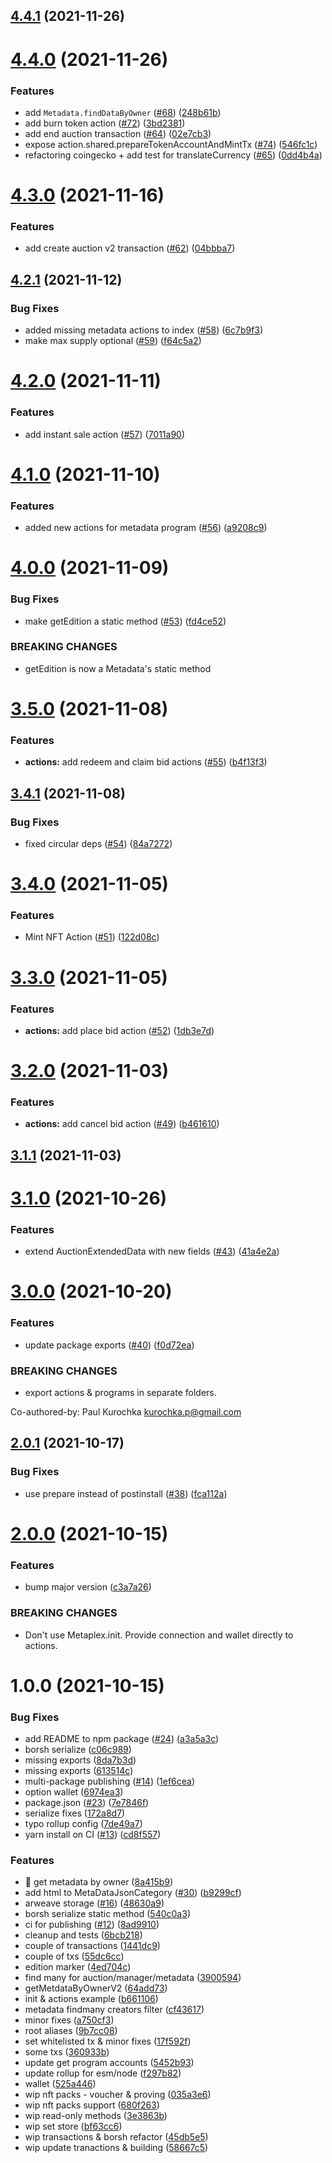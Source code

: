 ## [4.4.1](https://github.com/metaplex/js/compare/v4.4.0...v4.4.1) (2021-11-26)

# [4.4.0](https://github.com/metaplex/js/compare/v4.3.0...v4.4.0) (2021-11-26)


### Features

* add `Metadata.findDataByOwner` ([#68](https://github.com/metaplex/js/issues/68)) ([248b61b](https://github.com/metaplex/js/commit/248b61baf89a69b88f9a461e32b1cbd54a9b0a18))
* add burn token action ([#72](https://github.com/metaplex/js/issues/72)) ([3bd2381](https://github.com/metaplex/js/commit/3bd2381f846468e2a5d309a31aef7ef639d3da84))
* add end auction transaction ([#64](https://github.com/metaplex/js/issues/64)) ([02e7cb3](https://github.com/metaplex/js/commit/02e7cb3d43372e0ef82ba6f5f59e054588c37035))
* expose action.shared.prepareTokenAccountAndMintTx ([#74](https://github.com/metaplex/js/issues/74)) ([546fc1c](https://github.com/metaplex/js/commit/546fc1c4cd07900f2f7b5738110f8f61adc954be))
* refactoring coingecko + add test for translateCurrency ([#65](https://github.com/metaplex/js/issues/65)) ([0dd4b4a](https://github.com/metaplex/js/commit/0dd4b4aae26cc58e40a5e78e829e48dfca511b7c))

# [4.3.0](https://github.com/metaplex/js/compare/v4.2.1...v4.3.0) (2021-11-16)


### Features

* add create auction v2 transaction ([#62](https://github.com/metaplex/js/issues/62)) ([04bbba7](https://github.com/metaplex/js/commit/04bbba7a831bfc5e71ec5e5596f7fe659ad8664e))

## [4.2.1](https://github.com/metaplex/js/compare/v4.2.0...v4.2.1) (2021-11-12)


### Bug Fixes

* added missing metadata actions to index ([#58](https://github.com/metaplex/js/issues/58)) ([6c7b9f3](https://github.com/metaplex/js/commit/6c7b9f3f8e95298d68fb6771a81002058f35f3c0))
* make max supply optional ([#59](https://github.com/metaplex/js/issues/59)) ([f64c5a2](https://github.com/metaplex/js/commit/f64c5a285ceaf9e0b20d12ea904b33de93fdc6b8))

# [4.2.0](https://github.com/metaplex/js/compare/v4.1.0...v4.2.0) (2021-11-11)


### Features

* add instant sale action ([#57](https://github.com/metaplex/js/issues/57)) ([7011a90](https://github.com/metaplex/js/commit/7011a906e56c11382ce13e88af50a48ef25568a3))

# [4.1.0](https://github.com/metaplex/js/compare/v4.0.0...v4.1.0) (2021-11-10)


### Features

* added new actions for metadata program ([#56](https://github.com/metaplex/js/issues/56)) ([a9208c9](https://github.com/metaplex/js/commit/a9208c976d32b0a64e498279a35146352432ff43))

# [4.0.0](https://github.com/metaplex/js/compare/v3.5.0...v4.0.0) (2021-11-09)


### Bug Fixes

* make getEdition a static method ([#53](https://github.com/metaplex/js/issues/53)) ([fd4ce52](https://github.com/metaplex/js/commit/fd4ce525d8816e9717d8c8ff4c0acdda5e8cfe8c))


### BREAKING CHANGES

* getEdition is now a Metadata's static method

# [3.5.0](https://github.com/metaplex/js/compare/v3.4.1...v3.5.0) (2021-11-08)


### Features

* **actions:** add redeem and claim bid actions ([#55](https://github.com/metaplex/js/issues/55)) ([b4f13f3](https://github.com/metaplex/js/commit/b4f13f30292c7a6f1f2cb43d7cd4c3a002384c54))

## [3.4.1](https://github.com/metaplex/js/compare/v3.4.0...v3.4.1) (2021-11-08)


### Bug Fixes

* fixed circular deps ([#54](https://github.com/metaplex/js/issues/54)) ([84a7272](https://github.com/metaplex/js/commit/84a7272349049da8fcc41d5036781ca5a77d852a))

# [3.4.0](https://github.com/metaplex/js/compare/v3.3.0...v3.4.0) (2021-11-05)


### Features

* Mint NFT Action ([#51](https://github.com/metaplex/js/issues/51)) ([122d08c](https://github.com/metaplex/js/commit/122d08c0ed948dbc13740c78dc9819413c5c6527))

# [3.3.0](https://github.com/metaplex/js/compare/v3.2.0...v3.3.0) (2021-11-05)


### Features

* **actions:** add place bid action  ([#52](https://github.com/metaplex/js/issues/52)) ([1db3e7d](https://github.com/metaplex/js/commit/1db3e7da6845fa03d188615e5d39fa6b38532e68))

# [3.2.0](https://github.com/metaplex/js/compare/v3.1.1...v3.2.0) (2021-11-03)


### Features

* **actions:** add cancel bid action ([#49](https://github.com/metaplex/js/issues/49)) ([b461610](https://github.com/metaplex/js/commit/b46161023c03e7b12190168cf0e5009de0022ad4))

## [3.1.1](https://github.com/metaplex/js/compare/v3.1.0...v3.1.1) (2021-11-03)

# [3.1.0](https://github.com/metaplex/js/compare/v3.0.0...v3.1.0) (2021-10-26)


### Features

* extend AuctionExtendedData with new fields ([#43](https://github.com/metaplex/js/issues/43)) ([41a4e2a](https://github.com/metaplex/js/commit/41a4e2a65439602181f5e56571ea48d5e0ec27a4))

# [3.0.0](https://github.com/metaplex/js/compare/v2.0.1...v3.0.0) (2021-10-20)


### Features

* update package exports ([#40](https://github.com/metaplex/js/issues/40)) ([f0d72ea](https://github.com/metaplex/js/commit/f0d72ea35e932d8ed4d68e1450eb4d6b24ede993))


### BREAKING CHANGES

* export actions & programs in separate folders.

Co-authored-by: Paul Kurochka <kurochka.p@gmail.com>

## [2.0.1](https://github.com/metaplex/js/compare/v2.0.0...v2.0.1) (2021-10-17)


### Bug Fixes

* use prepare instead of postinstall ([#38](https://github.com/metaplex/js/issues/38)) ([fca112a](https://github.com/metaplex/js/commit/fca112aa8ecee3bb76e8a5934530eb5e9666f775))

# [2.0.0](https://github.com/metaplex/js/compare/v1.0.0...v2.0.0) (2021-10-15)


### Features

* bump major version ([c3a7a26](https://github.com/metaplex/js/commit/c3a7a26378f5701cb9c87e88beb90a60763c4e45))


### BREAKING CHANGES

* Don't use Metaplex.init. Provide connection and wallet directly to actions.

# 1.0.0 (2021-10-15)


### Bug Fixes

* add README to npm package ([#24](https://github.com/metaplex/js/issues/24)) ([a3a5a3c](https://github.com/metaplex/js/commit/a3a5a3c350fc4b14449dee378e13b71810f09b09))
* borsh serialize ([c06c989](https://github.com/metaplex/js/commit/c06c9895e812843cf68fe58c11b813b191a1b70a))
* missing exports ([8da7b3d](https://github.com/metaplex/js/commit/8da7b3d14805109c90169dac8e9d9c3b71f12fdf))
* missing exports ([613514c](https://github.com/metaplex/js/commit/613514cfb4d53f0367a5c1e95523243387c858e3))
* multi-package publishing ([#14](https://github.com/metaplex/js/issues/14)) ([1ef6cea](https://github.com/metaplex/js/commit/1ef6ceaa8d5a266a9e8fba0de9d8c2cffcbcdbb8))
* option wallet ([6974ea3](https://github.com/metaplex/js/commit/6974ea3b0323cf77cdc8eed6fcc0bd96dbfed706))
* package.json ([#23](https://github.com/metaplex/js/issues/23)) ([7e7846f](https://github.com/metaplex/js/commit/7e7846f1b23bd79367d52972ddc411dc4dcd2acf))
* serialize fixes ([172a8d7](https://github.com/metaplex/js/commit/172a8d7574b74bca4355c3f01a8198fabcc8a6dd))
* typo rollup config ([7de49a7](https://github.com/metaplex/js/commit/7de49a7393f6301726650d337b958ec6b483ee82))
* yarn install on CI ([#13](https://github.com/metaplex/js/issues/13)) ([cd8f557](https://github.com/metaplex/js/commit/cd8f557729625d6ea433ea90eaa3193d128b4e98))


### Features

* :rocket: get metadata by owner ([8a415b9](https://github.com/metaplex/js/commit/8a415b941a4e8fc1cb1cc137c746da52e325a3d2))
* add html to MetaDataJsonCategory ([#30](https://github.com/metaplex/js/issues/30)) ([b9299cf](https://github.com/metaplex/js/commit/b9299cfa1a95e99d7f3b03e6af47e15382b20e64))
* arweave storage ([#16](https://github.com/metaplex/js/issues/16)) ([48630a9](https://github.com/metaplex/js/commit/48630a951ecda4675d992a65760b29ef6fab545a))
* borsh serialize static method ([540c0a3](https://github.com/metaplex/js/commit/540c0a36805ed56e5ce2ae0eff73c03a6f3891f5))
* ci for publishing ([#12](https://github.com/metaplex/js/issues/12)) ([8ad9910](https://github.com/metaplex/js/commit/8ad99104f485992311b96a4b72fe74b901d3dfdd))
* cleanup and tests ([6bcb218](https://github.com/metaplex/js/commit/6bcb21805219f538b98708988bf8144fdbe4cb3a))
* couple of transactions ([1441dc9](https://github.com/metaplex/js/commit/1441dc9f186014747a6f7e884afb5e4a6e3128d7))
* couple of txs ([55dc6cc](https://github.com/metaplex/js/commit/55dc6cc22d6792f8e309b34e45fa18faa90b1f17))
* edition marker ([4ed704c](https://github.com/metaplex/js/commit/4ed704c9bb02fb30e49582ffcbfdd663816162f3))
* find many for auction/manager/metadata ([3900594](https://github.com/metaplex/js/commit/39005940e8af11aca9813cff19c1fb15125fb505))
* getMetdataByOwnerV2 ([64add73](https://github.com/metaplex/js/commit/64add734ccf1abdc219efebfc178426a4f30d02a))
* init & actions example ([b661106](https://github.com/metaplex/js/commit/b661106f9b699afa79e210a5db35f964d27faa82))
* metadata findmany creators filter ([cf43617](https://github.com/metaplex/js/commit/cf4361746ca165ec4dca91b3e51383bfffc33c9e))
* minor fixes ([a750cf3](https://github.com/metaplex/js/commit/a750cf388aec40b4ce394c0c38a217ca9a0b2188))
* root aliases ([9b7cc08](https://github.com/metaplex/js/commit/9b7cc082b91a4460896efc230231067bd51854db))
* set whitelisted tx & minor fixes ([17f592f](https://github.com/metaplex/js/commit/17f592fbb8eb0782866b53d2dd885fbc470e6012))
* some txs ([360933b](https://github.com/metaplex/js/commit/360933b27cc3e6ac017d351b595909d9cee528df))
* update get program accounts ([5452b93](https://github.com/metaplex/js/commit/5452b9371ab076ba5865fd00db9d5307e0de110a))
* update rollup for esm/node ([f297b82](https://github.com/metaplex/js/commit/f297b82df4969a4c6730fdac7eea00f8d829210d))
* wallet ([525a446](https://github.com/metaplex/js/commit/525a44628f758c56c6b874c44d844b2a87dd71b1))
* wip nft packs - voucher & proving ([035a3e6](https://github.com/metaplex/js/commit/035a3e6b8136a20625886fa744c9677e06f8e0b0))
* wip nft packs support ([680f263](https://github.com/metaplex/js/commit/680f26378bb7e291b2405232f53b17c07a52ee37))
* wip read-only methods ([3e3863b](https://github.com/metaplex/js/commit/3e3863be5f397168c55b0444b3edf3e6c1a1168a))
* wip set store ([bf63cc6](https://github.com/metaplex/js/commit/bf63cc676a44dd0a4d4f33c208ae5e6f467868f8))
* wip transactions & borsh refactor ([45db5e5](https://github.com/metaplex/js/commit/45db5e5d8efa7f04807236c51d2e345fc0ebc586))
* wip update tranactions & building ([58667c5](https://github.com/metaplex/js/commit/58667c5621c946df2ea47b70a9cf532ac90422db))
